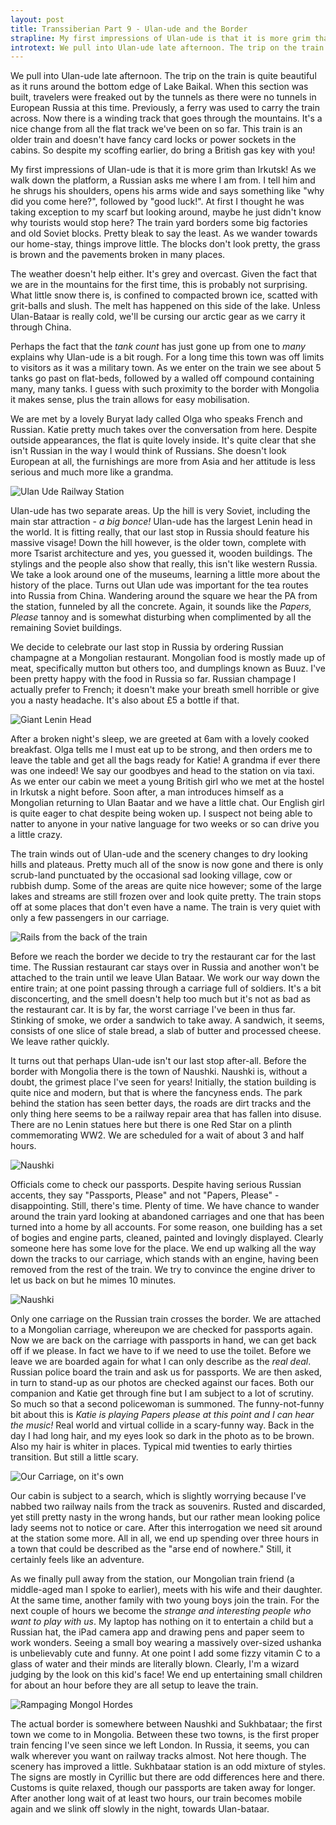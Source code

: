 ```yaml
---
layout: post
title: Transsiberian Part 9 - Ulan-ude and the Border
strapline: My first impressions of Ulan-ude is that it is more grim than Irkutsk! 
introtext: We pull into Ulan-ude late afternoon. The trip on the train is quite beautiful as it runs around the bottom edge of Lake Baikal. When this section was built, travelers were freaked out by the tunnels as there were no tunnels in European Russia at this time. Previously, a ferry was used to carry the train across. Now there is a winding track that goes through the mountains. It's a nice change from all the flat track we've been on so far. 
---
```


We pull into Ulan-ude late afternoon. The trip on the train is quite beautiful as it runs around the bottom edge of Lake Baikal. When this section was built, travelers were freaked out by the tunnels as there were no tunnels in European Russia at this time. Previously, a ferry was used to carry the train across. Now there is a winding track that goes through the mountains. It's a nice change from all the flat track we've been on so far. This train is an older train and doesn't have fancy card locks or power sockets in the cabins. So despite my scoffing earlier, do bring a British gas key with you!

My first impressions of Ulan-ude is that it is more grim than Irkutsk! As we walk down the platform, a Russian asks me where I am from. I tell him and he shrugs his shoulders, opens his arms wide and says something like "why did you come here?", followed by "good luck!". At first I thought he was taking exception to my scarf but looking around, maybe he just didn't know why tourists would stop here? The train yard borders some big factories and old Soviet blocks. Pretty bleak to say the least. As we wander towards our home-stay, things improve little. The blocks don't look pretty, the grass is brown and the pavements broken in many places. 

The weather doesn't help either. It's grey and overcast. Given the fact that we are in the mountains for the first time, this is probably not surprising. What little snow there is, is confined to compacted brown ice, scatted with grit-balls and slush. The melt has happened on this side of the lake. Unless Ulan-Bataar is really cold, we'll be cursing our arctic gear as we carry it through China.

Perhaps the fact that the *tank count* has just gone up from one to *many* explains why Ulan-ude is a bit rough. For a long time this town was off limits to visitors as it was a military town. As we enter on the train we see about 5 tanks go past on flat-beds, followed by a walled off compound containing many, many tanks. I guess with such proximity to the border with Mongolia it makes sense, plus the train allows for easy mobilisation.

We are met by a lovely Buryat lady called Olga who speaks French and Russian. Katie pretty much takes over the conversation from here. Despite outside appearances, the flat is quite lovely inside. It's quite clear that she isn't Russian in the way I would think of Russians. She doesn't look European at all, the furnishings are more from Asia and her attitude is less serious and much more like a grandma.

![Ulan Ude Railway Station](https://farm8.staticflickr.com/7592/16949502351_5a19730ef6.jpg)

Ulan-ude has two separate areas. Up the hill is very Soviet, including the main star attraction - *a big bonce!* Ulan-ude has the largest Lenin head in the world. It is fitting really, that our last stop in Russia should feature his massive visage! Down the hill however, is the older town, complete with more Tsarist architecture and yes, you guessed it, wooden buildings. The stylings and the people also show that really, this isn't like western Russia. We take a look around one of the museums, learning a little more about the history of the place. Turns out Ulan ude was important for the tea routes into Russia from China. Wandering around the square we hear the PA from the station, funneled by all the concrete. Again, it sounds like the *Papers, Please* tannoy and is somewhat disturbing when complimented by all the remaining Soviet buildings.

We decide to celebrate our last stop in Russia by ordering Russian champagne at a Mongolian restaurant. Mongolian food is mostly made up of meat, specifically mutton but others too, and dumplings known as Buuz. I've been pretty happy with the food in Russia so far. Russian champage I actually prefer to French; it doesn't make your breath smell horrible or give you a nasty headache. It's also about £5 a bottle if that. 

![Giant Lenin Head](https://farm9.staticflickr.com/8719/16949498761_0e284d8fb8.jpg)

After a broken night's sleep, we are greeted at 6am with a lovely cooked breakfast. Olga tells me I must eat up to be strong, and then orders me to leave the table and get all the bags ready for Katie! A grandma if ever there was one indeed! We say our goodbyes and head to the station on via taxi. As we enter our cabin we meet a young British girl who we met at the hostel in Irkutsk a night before. Soon after, a man introduces himself as a Mongolian returning to Ulan Baatar and we have a little chat. Our English girl is quite eager to chat despite being woken up. I suspect not being able to natter to anyone in your native language for two weeks or so can drive you a little crazy.

The train winds out of Ulan-ude and the scenery changes to dry looking hills and plateaus. Pretty much all of the snow is now gone and there is only scrub-land punctuated by the occasional sad looking village, cow or rubbish dump. Some of the areas are quite nice however; some of the large lakes and streams are still frozen over and look quite pretty. The train stops off at some places that don't even have a name. The train is very quiet with only a few passengers in our carriage.

![Rails from the back of the train](https://farm9.staticflickr.com/8751/16330375433_6e43dda9d5.jpg)

Before we reach the border we decide to try the restaurant car for the last time. The Russian restaurant car stays over in Russia and another won't be attached to the train until we leave Ulan Bataar. We work our way down the entire train; at one point passing through a carriage full of soldiers. It's a bit disconcerting, and the smell doesn't help too much but it's not as bad as the restaurant car. It is by far, the worst carriage I've been in thus far. Stinking of smoke, we order a sandwich to take away. A sandwich, it seems, consists of one slice of stale bread, a slab of butter and processed cheese. We leave rather quickly.

It turns out that perhaps Ulan-ude isn't our last stop after-all. Before the border with Mongolia there is the town of Naushki. Naushki is, without a doubt, the grimest place I've seen for years! Initially, the station building is quite nice and modern, but that is where the fancyness ends. The park behind the station has seen better days, the roads are dirt tracks and the only thing here seems to be a railway repair area that has fallen into disuse. There are no Lenin statues here but there is one Red Star on a plinth commemorating WW2. We are scheduled for a wait of about 3 and half hours.

![Naushki](https://farm8.staticflickr.com/7645/16762762058_3d7e2c5fbd.jpg)

Officials come to check our passports. Despite having serious Russian accents, they say "Passports, Please" and not "Papers, Please" - disappointing. Still, there's time. Plenty of time. We have chance to wander around the train yard looking at abandoned carriages and one that has been turned into a home by all accounts. For some reason, one building has a set of bogies and engine parts, cleaned, painted and lovingly displayed. Clearly someone here has some love for the place. We end up walking all the way down the tracks to our carriage, which stands with an engine, having been removed from the rest of the train. We try to convince the engine driver to let us back on but he mimes 10 minutes. 

![Naushki](https://farm9.staticflickr.com/8705/16330370873_5ff00b139d.jpg)

Only one carriage on the Russian train crosses the border. We are attached to a Mongolian carriage, whereupon we are checked for passports again. Now we are back on the carriage with passports in hand, we can get back off if we please. In fact we have to if we need to use the toilet. Before we leave we are boarded again for what I can only describe as the *real deal*. Russian police board the train and ask us for passports. We are then asked, in turn to stand-up as our photos are checked against our faces. Both our companion and Katie get through fine but I am subject to a lot of scrutiny. So much so that a second policewoman is summoned. The funny-not-funny bit about this is *Katie is playing Papers please at this point and I can hear the music!* Real world and virtual collide in a scary-funny way. Back in the day I had long hair, and my eyes look so dark in the photo as to be brown. Also my hair is whiter in places. Typical mid twenties to early thirties transition. But still a little scary.

![Our Carriage, on it's own](https://farm9.staticflickr.com/8726/16768011039_95d1e2e54a.jpg)

Our cabin is subject to a search, which is slightly worrying because I've nabbed two railway nails from the track as souvenirs. Rusted and discarded, yet still pretty nasty in the wrong hands, but our rather mean looking police lady seems not to notice or care. After this interrogation we need sit around at the station some more. All in all, we end up spending over three hours in a town that could be described as the "arse end of nowhere." Still, it certainly feels like an adventure.

As we finally pull away from the station, our Mongolian train friend (a middle-aged man I spoke to earlier), meets with his wife and their daughter. At the same time, another family with two young boys join the train. For the next couple of hours we become the *strange and interesting people who want to play with us*. My laptop has nothing on it to entertain a child but a Russian hat, the iPad camera app and drawing pens and paper seem to work wonders. Seeing a small boy wearing a massively over-sized ushanka is unbelievably cute and funny. At one point I add some fizzy vitamin C to a glass of water and their minds are literally blown. Clearly, I'm a wizard judging by the look on this kid's face! We end up entertaining small children for about an hour before they are all setup to leave the train.

![Rampaging Mongol Hordes](https://farm9.staticflickr.com/8726/16768011039_95d1e2e54a.jpg)

The actual border is somewhere between Naushki and Sukhbataar; the first town we come to in Mongolia. Between these two towns, is the first proper train fencing I've seen since we left London. In Russia, it seems, you can walk wherever you want on railway tracks almost. Not here though. The scenery has improved a little. Sukhbataar station is an odd mixture of styles. The signs are mostly in Cyrillic but there are odd differences here and there. Customs is quite relaxed, though our passports are taken away for longer. After another long wait of at least two hours, our train becomes mobile again and we slink off slowly in the night, towards Ulan-bataar.